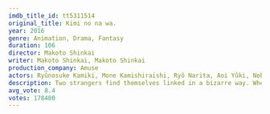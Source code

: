 ```yaml
---
imdb_title_id: tt5311514
original_title: Kimi no na wa.
year: 2016
genre: Animation, Drama, Fantasy
duration: 106
director: Makoto Shinkai
writer: Makoto Shinkai, Makoto Shinkai
production_company: Amuse
actors: Ryûnosuke Kamiki, Mone Kamishiraishi, Ryô Narita, Aoi Yûki, Nobunaga Shimazaki, Kaito Ishikawa, Kanon Tani, Masaki Terasoma, Sayaka Ôhara, Kazuhiko Inoue, Chafûrin, Kana Hanazawa, Yuka Terasaki, Takashi Onozuka, Yôhei Namekawa
description: Two strangers find themselves linked in a bizarre way. When a connection forms, will distance be the only thing to keep them apart?
avg_vote: 8.4
votes: 178480
---
```

